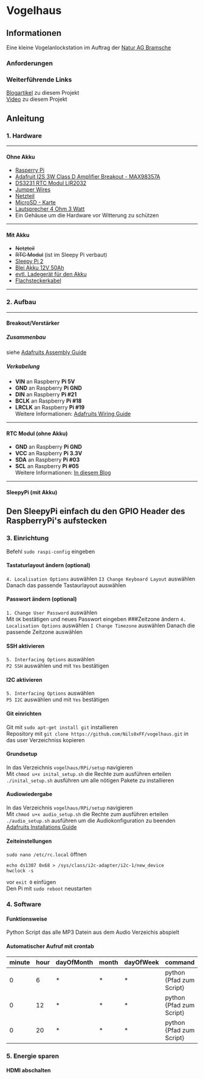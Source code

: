 # Vogelhaus
## Informationen
Eine kleine Vogelanlockstation im Auftrag der [Natur AG Bramsche](https://naturagbramsche.blog/)
### Anforderungen
### Weiterführende Links
[Blogartikel](#) zu diesem Projekt  
[Video](#) zu diesem Projekt
## Anleitung
### 1. Hardware
---
#### Ohne Akku
- [Rasperry Pi]()
- [Adafruit I2S 3W Class D Amplifier Breakout - MAX98357A](https://www.adafruit.com/product/3006)
- [DS3231 RTC Modul LIR2032]()
- [Jumper Wires]()
- [Netzteil]()
- [MicroSD - Karte]()
- [Lautsprecher 4 Ohm 3 Watt]()
- Ein Gehäuse um die Hardware vor Witterung zu schützen
---
#### Mit Akku
- ~~Netzteil~~
- ~~RTC Modul~~ (ist im Sleepy Pi verbaut)
- [Sleepy Pi 2]()
- [Blei Akku 12V 50Ah]()
- [evtl. Ladegerät für den Akku]()
- [Flachsteckerkabel]()
---
### 2. Aufbau
---
#### Breakout/Verstärker
##### Zusammenbau
siehe [Adafruits Assembly Guide](https://learn.adafruit.com/adafruit-max98357-i2s-class-d-mono-amp/assembly)
##### Verkabelung
- **VIN** an Raspberry **Pi 5V**
- **GND** an Raspberry **Pi GND**
- **DIN** an Raspberry **Pi #21**
- **BCLK** an Raspberry **Pi #18**
- **LRCLK** an Raspberry **Pi #19**  
Weitere Informationen: [Adafruits Wiring Guide](https://learn.adafruit.com/adafruit-max98357-i2s-class-d-mono-amp/raspberry-pi-wiring)
---
#### RTC Modul (ohne Akku)
- **GND** an Raspberry **Pi GND**
- **VCC** an Raspberry **Pi 3.3V**
- **SDA** an Raspberry **Pi #03**  
- **SCL** an Raspberry **Pi #05**   
Weitere Informationen: [In diesem Blog](https://www.raspberrypi-spy.co.uk/2015/05/adding-a-ds3231-real-time-clock-to-the-raspberry-pi/)
---
#### SleepyPi (mit Akku)
Den SleepyPi einfach du den GPIO Header des RaspberryPi's aufstecken
---
### 3. Einrichtung
Befehl `sudo raspi-config` eingeben  
#### Tastaturlayout ändern (optional)
`4. Localisation Options` auswählen
`I3 Change Keyboard Layout` auswählen
Danach das passende Tastaurlayout auswählen
#### Passwort ändern (optional)
`1. Change User Password` auswählen  
Mit `OK` bestätigen und neues Passwort eingeben
###Zeitzone ändern
`4. Localisation Options` auswählen
`I Change Timezone` auswählen
Danach die passende Zeitzone auswählen
#### SSH aktivieren
`5. Interfacing Options` auswählen  
`P2 SSH` auswählen und mit `Yes` bestätigen
#### I2C aktivieren
`5. Interfacing Options` auswählen  
`P5 I2C` auswählen und mit `Yes` bestätigen
#### Git einrichten
Git mit `sudo apt-get install git` installieren  
Repository mit `git clone https://github.com/Nils0xFF/vogelhaus.git` in das user Verzeichniss kopieren
#### Grundsetup
In das Verzeichnis `vogelhaus/RPi/setup` navigieren  
Mit `chmod u+x inital_setup.sh` die Rechte zum ausführen erteilen  
`./inital_setup.sh` ausführen um alle nötigen Pakete zu installieren
#### Audiowiedergabe
In das Verzeichnis `vogelhaus/RPi/setup` navigieren  
Mit `chmod u+x audio_setup.sh` die Rechte zum ausführen erteilen  
`./audio_setup.sh` ausführen um die Audiokonfiguration zu beenden  
[Adafruits Installations Guide](https://learn.adafruit.com/adafruit-max98357-i2s-class-d-mono-amp/raspberry-pi-usage)
#### Zeiteinstellungen
`sudo nano /etc/rc.local` öffnen  
```
echo ds1307 0x68 > /sys/class/i2c-adapter/i2c-1/new_device
hwclock -s
```  
vor `exit 0` einfügen  
Den Pi mit `sudo reboot` neustarten
### 4. Software
#### Funktionsweise
Python Script das alle MP3 Datein aus dem Audio Verzeichis abspielt
#### Automatischer Aufruf mit crontab
minute | hour | dayOfMonth | month | dayOfWeek | command
--- | --- | --- | --- | --- | ---
0 | 6 | * | * | * | python {Pfad zum Script}
0 | 12 | * | * | * | python {Pfad zum Script}
0 | 20 | * | * | * | python {Pfad zum Script}
### 5. Energie sparen
#### HDMI abschalten


